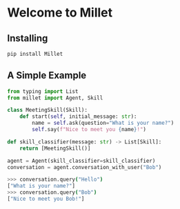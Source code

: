 # Welcome to Millet

## Installing

```bash
pip install Millet
```

## A Simple Example

```python
from typing import List
from millet import Agent, Skill

class MeetingSkill(Skill):
    def start(self, initial_message: str):
        name = self.ask(question="What is your name?")
        self.say(f"Nice to meet you {name}!")

def skill_classifier(message: str) -> List[Skill]:
    return [MeetingSkill()]

agent = Agent(skill_classifier=skill_classifier)
conversation = agent.conversation_with_user("Bob")
```

```bash
>>> conversation.query("Hello")
["What is your name?"]
>>> conversation.query("Bob")
["Nice to meet you Bob!"]
```
